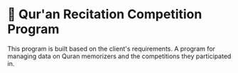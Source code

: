 # 📖 Qur'an Recitation Competition Program

This program is built based on the client's requirements.
A program for managing data on Quran memorizers and the competitions they participated in.
